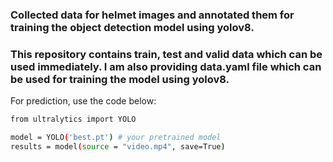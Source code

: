 ### Collected data for helmet images and annotated them for training the object detection model using yolov8.
### This repository contains train, test and valid data which can be used immediately. I am also providing data.yaml file which can be used for training the model using yolov8.

For prediction, use the code below:

```bash
from ultralytics import YOLO

model = YOLO('best.pt') # your pretrained model
results = model(source = "video.mp4", save=True)
```
